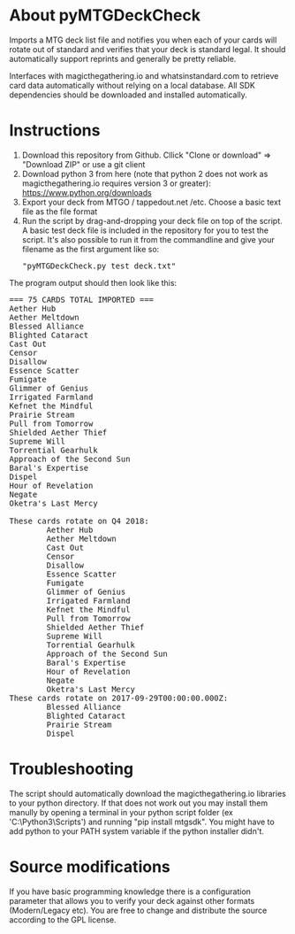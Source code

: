 # About pyMTGDeckCheck
Imports a MTG deck list file and notifies you when each of your cards will rotate out of standard and verifies that your deck is standard legal. It should automatically support reprints and generally be pretty reliable.

Interfaces with magicthegathering.io and whatsinstandard.com to retrieve card data automatically without relying on a local database. All SDK dependencies should be downloaded and installed automatically.

# Instructions #
1. Download this repository from Github. Cllick "Clone or download" => "Download ZIP" or use a git client
2. Download python 3 from here (note that python 2 does not work as magicthegathering.io requires version 3 or greater): 
https://www.python.org/downloads
3. Export your deck from MTGO / tappedout.net /etc. Choose a basic text file as the file format
4. Run the script by drag-and-dropping your deck file on top of the script. A basic test deck file is included in the repository for you to test the script.
It's also possible to run it from the commandline and give your filename as the first argument like so: <pre>"pyMTGDeckCheck.py test_deck.txt"</pre> 

The program output should then look like this:

<pre>
=== 75 CARDS TOTAL IMPORTED ===
Aether Hub
Aether Meltdown
Blessed Alliance
Blighted Cataract
Cast Out
Censor
Disallow
Essence Scatter
Fumigate
Glimmer of Genius
Irrigated Farmland
Kefnet the Mindful
Prairie Stream
Pull from Tomorrow
Shielded Aether Thief
Supreme Will
Torrential Gearhulk
Approach of the Second Sun
Baral's Expertise
Dispel
Hour of Revelation
Negate
Oketra's Last Mercy

These cards rotate on Q4 2018:
        Aether Hub
        Aether Meltdown
        Cast Out
        Censor
        Disallow
        Essence Scatter
        Fumigate
        Glimmer of Genius
        Irrigated Farmland
        Kefnet the Mindful
        Pull from Tomorrow
        Shielded Aether Thief
        Supreme Will
        Torrential Gearhulk
        Approach of the Second Sun
        Baral's Expertise
        Hour of Revelation
        Negate
        Oketra's Last Mercy
These cards rotate on 2017-09-29T00:00:00.000Z:
        Blessed Alliance
        Blighted Cataract
        Prairie Stream
        Dispel
</pre>

# Troubleshooting #
The script should automatically download the magicthegathering.io libraries to your python directory. If that does not work out you may install them manully by opening a terminal in your python script folder (ex 'C:\Python3\Scripts') and running "pip install mtgsdk". You might have to add python to your PATH system variable if the python installer didn't.

# Source modifications #
If you have basic programming knowledge there is a configuration parameter that allows you to verify your deck against other formats (Modern/Legacy etc). You are free to change and distribute the source according to the GPL license.
